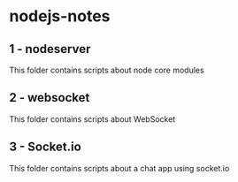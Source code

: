 # nodejs-notes

## 1 - nodeserver
This folder contains scripts about node core modules 

## 2 - websocket
This folder contains scripts about WebSocket 

## 3 - Socket.io
This folder contains scripts about a chat app using socket.io
